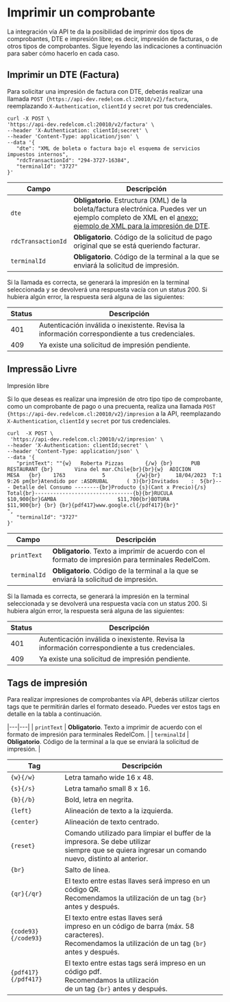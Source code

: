 # Imprimir un comprobante

La integración vía API te da la posibilidad de imprimir dos tipos de comprobantes, DTE e impresión libre; es decir, impresión de facturas, o de otros tipos de comprobantes. Sigue leyendo las indicaciones a continuación para saber cómo hacerlo en cada caso.

## Imprimir un DTE (Factura)

Para solicitar una impresión de factura con DTE, deberás realizar una llamada `POST {https://api-dev.redelcom.cl:20010/v2}/factura`, reemplazando `X-Authentication`, `clientId` y `secret` por tus credenciales.

```curl
curl -X POST \ 
'https://api-dev.redelcom.cl:20010/v2/factura' \
--header 'X-Authentication: clientId;secret' \
--header 'Content-Type: application/json' \
--data '{
   "dte": "XML de boleta o factura bajo el esquema de servicios impuestos internos",
   "rdcTransactionId": "294-3727-16384",
   "terminalId": "3727"
}'

```


| Campo | Descripción |
|---|---|
| `dte` | **Obligatorio**. Estructura (XML) de la boleta/factura electrónica. Puedes ver un ejemplo completo de XML en el [anexo: ejemplo de XML para la impresión de DTE](/developers/en/docs/redelcom/additional-content/print-example). |
| `rdcTransactionId` | **Obligatorio**. Código de la solicitud de pago original que se está queriendo facturar. |
| `terminalId` | **Obligatorio**. Código de la terminal a la que se enviará la solicitud de impresión. |


Si la llamada es correcta, se generará la impresión en la terminal seleccionada y se devolverá una respuesta vacía con un status 200. Si hubiera algún error, la respuesta será alguna de las siguientes:

| Status | Descripción |
|---|---|
| 401 | Autenticación inválida o inexistente. Revisa la información correspondiente a tus credenciales. |
| 409 | Ya existe una solicitud de impresión pendiente. |



## Impressão Livre

Impresión libre


Si lo que deseas es realizar una impresión de otro tipo tipo de comprobante, como un comprobante de pago o una precuenta, realiza una llamada `POST {https://api-dev.redelcom.cl:20010/v2}/impresion` a la API, reemplazando `X-Authentication`, `clientId` y `secret` por tus credenciales.

```curl
curl  -X POST \ 
 'https://api-dev.redelcom.cl:20010/v2/impresion' \
--header 'X-Authentication: clientId;secret' \
--header 'Content-Type: application/json' \
--data '{
   "printText": ""{w}   Roberta Pizzas       {/w} {br}      PUB RESTAURANT {br}       Vina del mar.Chile{br}{br}{w}  ADICION        MESA   {br}    1763            5          {/w}{br}     18/04/2023  T:1  9:26 pm{br}Atendido por :ASDRUBAL      ( 3){br}Invitados    :  5{br}--- Detalle del Consumo --------{br}Producto {s}(Cant x Precio){/s}        Total{br}--------------------------------{b}{br}RUCULA                   $10,900{br}GAMBA                    $11,700{br}BOTURA                   $11,900{br} {br} {br}{pdf417}www.google.cl{/pdf417}{br}"
",
   "terminalId": "3727"
}'

```


| Campo | Descripción |
|---|---|
| `printText` | **Obligatorio**. Texto a imprimir de acuerdo con el formato de impresión para terminales RedelCom. |
| `terminalId` | **Obligatorio**. Código de la terminal a la que se enviará la solicitud de impresión. |


Si la llamada es correcta, se generará la impresión en la terminal seleccionada y se devolverá una respuesta vacía con un status 200. Si hubiera algún error, la respuesta será alguna de las siguientes:

| Status | Descripción |
|---|---|
| 401 | Autenticación inválida o inexistente. Revisa la información correspondiente a tus credenciales. |
| 409 | Ya existe una solicitud de impresión pendiente. |



## Tags de impresión

Para realizar impresiones de comprobantes vía API, deberás utilizar ciertos tags que te permitirán darles el formato deseado. Puedes ver estos tags en detalle en la tabla a continuación.

|---|---|
| `printText` | **Obligatorio**. Texto a imprimir de acuerdo con el formato de impresión para terminales RedelCom. |
| `terminalId` | **Obligatorio**. Código de la terminal a la que se enviará la solicitud de impresión. |

| Tag | Descripción |
|---|---|
| `{w}{/w}` | Letra tamaño wide 16 x 48. |
| `{s}{/s}` | Letra tamaño small 8 x 16. |
| `{b}{/b}` | Bold, letra en negrita. |
| `{left}` | Alineación de texto a la izquierda. |
| `{center}` | Alineación de texto centrado. |
| `{reset}` | Comando utilizado para limpiar el buffer de la impresora. Se debe utilizar<br>siempre que se quiera ingresar un comando nuevo, distinto al anterior. |
| `{br}` | Salto de línea. |
| `{qr}{/qr}` | El texto entre estas llaves será impreso en un código QR.<br>Recomendamos la utilización de un tag `{br}` antes y después. |
| `{code93}{/code93}` | El texto entre estas llaves será<br>impreso en un código de barra (máx. 58 caracteres).<br>Recomendamos la utilización de un tag `{br}` antes y después. |
| `{pdf417}{/pdf417}` | El texto entre estas tags será impreso en un código pdf. <br>Recomendamos la utilización<br>de un tag `{br}` antes y después. |
